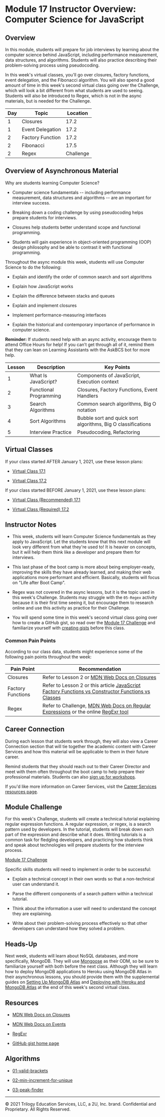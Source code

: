 # Module 17 Instructor Overview: Computer Science for JavaScript

## Overview

In this module, students will prepare for job interviews by learning about the computer science behind JavaScript, including performance measurement, data structures, and algorithms. Students will also practice describing their problem-solving process using pseudocoding.

In this week's virtual classes, you'll go over closures, factory functions, event delegation, and the Fibonacci algorithm. You will also spend a good amount of time in this week's second virtual class going over the Challenge, which will look a bit different from what students are used to seeing. Students will also be introduced to Regex, which is not in the async materials, but is needed for the Challenge.

| Day  | Topic              | Location     |
| ---  | ---                | ---          |
| 1    | Closures           | 17.2         |
| 1    | Event Delegation   | 17.2         |
| 2    | Factory Function   | 17.2         |
| 2    | Fibonacci          | 17.5         |
| 2    | Regex              | Challenge    |

## Overview of Asynchronous Material 

Why are students learning Computer Science?

* Computer science fundamentals -- including performance measurement, data structures and algorithms --  are an important for interview success.

* Breaking down a coding challenge by using pseudocoding helps prepare students for interviews.

* Closures help students better understand scope and functional programming.

* Students will gain experience in object-oriented programming (OOP) design philosophy and be able to contrast it with functional programming.

Throughout the async module this week, students will use Computer Science to do the following:

* Explain and identify the order of common search and sort algorithms

* Explain how JavaScript works

* Explain the difference between stacks and queues

* Explain and implement closures

* Implement performance-measuring interfaces

* Explain the historical and contemporary importance of performance in computer science.

**Reminder:** If students need help with an async activity, encourage them to attend Office Hours for help! If you can’t get through all of it, remind them that they can lean on Learning Assistants with the AskBCS bot for more help.

| Lesson           | Description            | Key Points                                                   |
| ---              | ---                    | ---                                                          |
| 1                | What Is JavaScript?    | Components of JavaScript, Execution context                  |
| 2                | Functional Programming | Closures, Factory Functions, Event Handlers                  |
| 3                | Search Algorithms      | Common search algorithms, Big O notation                     |
| 4                | Sort Algorithms        | Bubble sort and quick sort algorithms, Big O classifications |
| 5                | Interview Practice     | Pseudocoding, Refactoring                                    |

## Virtual Classes

If your class started AFTER January 1, 2021, use these lesson plans:

* [Virtual Class 17.1](./17.1-REQUIRED.md)

* [Virtual Class 17.2](./17.2-REQUIRED.md)

If your class started BEFORE January 1, 2021, use these lesson plans:

* [Virtual Class (Recommended) 17.1](./17.1-RECOMMENDED.md)

* [Virtual Class (Required) 17.2](./17.2-REQUIRED.md)

## Instructor Notes

* This week, students will learn Computer Science fundamentals as they apply to JavaScript. Let the students know that this next module will look very different from what they're used to! It is heavier on concepts, but it will help them think like a developer and prepare them for interviews. 

* This last phase of the boot camp is more about being employer-ready, improving the skills they have already learned, and making their web applications more performant and efficient. Basically, students will focus on "Life after Boot Camp". 

* Regex was not covered in the async lessons, but it is the topic used in this week's Challenge. Students may struggle with the `05-Regex` activity because it is their first time seeing it, but encourage them to research online and use this activity as practice for their Challenge.

* You will spend some time in this week's second virtual class going over how to create a GitHub gist, so read over the [Module 17 Challenge](../../01-Class-Content/17-CS/02-Challenge) and familiarize yourself with [creating gists](https://help.github.com/en/github/writing-on-github/creating-gists) before this class. 


### Common Pain Points

According to our class data, students might experience some of the following pain points throughout the week:

| Pain Point                          | Recommendation       |
| ---                                 | ---                  |
| Closures | Refer to Lesson 2 or [MDN Web Docs on Closures](https://developer.mozilla.org/en-US/docs/Web/JavaScript/Closures) |
| Factory Functions | Refer to Lesson 2 or this article [JavaScript Factory Functions vs Constructor Functions vs Classes](https://medium.com/javascript-scene/javascript-factory-functions-vs-constructor-functions-vs-classes-2f22ceddf33e)|
| Regex | Refer to Challenge, [MDN Web Docs on Regular Expressions](https://developer.mozilla.org/en-US/docs/Web/JavaScript/Guide/Regular_Expressions) or the online [RegExr tool](https://regexr.com/)|

## Career Connection

During each lesson that students work through, they will also view a Career Connection section that will tie together the academic content with Career Services and how this material will be applicable to them in their future career.

Remind students that they should reach out to their Career Director and meet with them often throughout the boot camp to help prepare their professional materials. Students can also [sign up for workshops](https://careerservicesonlineevents.splashthat.com/).

If you'd like more information on Career Services, visit the [Career Services resources page](https://mycareerspot.org/).

## Module Challenge

For this week's Challenge, students will create a technical tutorial explaining regular expression functions. A regular expression, or regex, is a search pattern used by developers. In the tutorial, students will break down each part of the expression and describe what it does. Writing tutorials is a common task for fledgling developers, and practicing how students think and speak about technologies will prepare students for the interview process.

[Module 17 Challenge](../../01-Class-Content/17-CS/02-Challenge)

Specific skills students will need to implement in order to be successful:

* Explain a technical concept in their own words so that a non-technical user can understand it.

* Parse the different components of a search pattern within a technical tutorial.

* Think about the information a user will need to understand the concept they are explaining.

* Write about their problem-solving process effectively so that other developers can understand how they solved a problem.

## Heads-Up

Next week, students will learn about NoSQL databases, and more specifically, MongoDB. They will use [Mongoose](https://mongoosejs.com/docs/) as their ODM, so be sure to familiarize yourself with both before the next class. Although they will learn how to deploy MongoDB applications to Heroku using MongoDB Atlas in their asynchronous lessons, you should provide them with the supplemental guides on [Setting Up MongoDB Atlas](../../01-Class-Content/18-NoSQL/04-Supplemental/MongoAtlas-Setup.md) and [Deploying with Heroku and MongoDB Atlas](../../01-Class-Content/18-NoSQL/04-Supplemental/MongoAtlas-Deploy.md) at the end of this week's second virtual class.

## Resources

* [MDN Web Docs on Closures](https://developer.mozilla.org/en-US/docs/Web/JavaScript/Closures)

* [MDN Web Docs on Events](https://developer.mozilla.org/en-US/docs/Learn/JavaScript/Building_blocks/Events)

* [RegExr](https://regexr.com/)

* [GitHub gist home page](https://gist.github.com/)

## Algorithms

* [01-valid-brackets](../../01-Class-Content/17-CS/03-Algorithms/01-valid-brackets)

* [02-min-increment-for-unique](../../01-Class-Content/17-CS/03-Algorithms/02-min-increment-for-unique)

* [03-peak-finder](../../01-Class-Content/17-CS/03-Algorithms/03-peak-finder)

---
© 2021 Trilogy Education Services, LLC, a 2U, Inc. brand.  Confidential and Proprietary.  All Rights Reserved.
